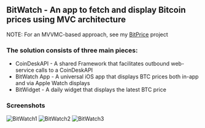 ## BitWatch - An app to fetch and display Bitcoin prices using MVC architecture
NOTE: For an MVVMC-based approach, see my [BitPrice](https://github.com/Jonesyme/BitWatch) project

### The solution consists of three main pieces:
- CoinDeskAPI - A shared Framework that facilitates outbound web-service calls to a CoinDeskAPI
- BitWatch App - A universal iOS app that displays BTC prices both in-app and via Apple Watch displays
- BitWidget - A daily widget that displays the latest BTC price

### Screenshots
![BitWatch1](https://user-images.githubusercontent.com/6075332/110270052-fce8cc80-7f92-11eb-9472-efc164cd91d8.png)
![BitWatch2](https://user-images.githubusercontent.com/6075332/110270055-feb29000-7f92-11eb-9182-cc3c7d10f118.png)
![BitWatch3](https://user-images.githubusercontent.com/6075332/110270060-0114ea00-7f93-11eb-8335-48081ca71be4.png)
